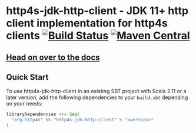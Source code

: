 # http4s-jdk-http-client - JDK 11+ http client implementation for http4s clients [![Build Status](https://travis-ci.com/http4s/http4s-jdk-http-client.svg?branch=master)](https://travis-ci.com/http4s/http4s-jdk-http-client) [![Maven Central](https://maven-badges.herokuapp.com/maven-central/org.http4s/http4s-jdk-http-client_2.12/badge.svg)](https://maven-badges.herokuapp.com/maven-central/org.http4s/http4s-jdk-http-client_2.12)

## [Head on over to the docs](https://http4s.github.io/http4s-jdk-http-client)

## Quick Start

To use http4s-jdk-http-client in an existing SBT project with Scala 2.11 or a later version, add the following dependencies to your
`build.sbt` depending on your needs:

```scala
libraryDependencies ++= Seq(
  "org.http4s" %% "http4s-jdk-http-client" % "<version>"
)
```
